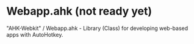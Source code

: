 # Webapp.ahk (not ready yet)
"AHK-Webkit" / Webapp.ahk - Library (Class) for developing web-based apps with AutoHotkey.
